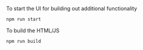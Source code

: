 To start the UI for building out additional functionality
```bash
npm run start
```

To build the HTML/JS
```bash
npm run build
```